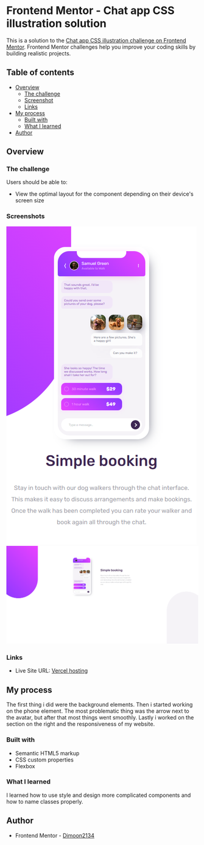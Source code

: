 # Frontend Mentor - Chat app CSS illustration solution

This is a solution to the [Chat app CSS illustration challenge on Frontend Mentor](https://www.frontendmentor.io/challenges/chat-app-css-illustration-O5auMkFqY). Frontend Mentor challenges help you improve your coding skills by building realistic projects.

## Table of contents

- [Overview](#overview)
  - [The challenge](#the-challenge)
  - [Screenshot](#screenshot)
  - [Links](#links)
- [My process](#my-process)
  - [Built with](#built-with)
  - [What I learned](#what-i-learned)
- [Author](#author)

## Overview

### The challenge

Users should be able to:

- View the optimal layout for the component depending on their device's screen size

### Screenshots

![Mobile Design](/design/mobile.png)
![Desktop Design](/design/desktop.png)

### Links

- Live Site URL: [Vercel hosting](https://chat-dimoon2134.vercel.app/)

## My process

The first thing i did were the background elements. Then i started working on the phone element. The most problematic
thing was the arrow next to the avatar, but after that most things went smoothly. Lastly i worked on the section on the right and the responsiveness of my website.

### Built with

- Semantic HTML5 markup
- CSS custom properties
- Flexbox

### What I learned

I learned how to use style and design more complicated components and how to name classes properly.

## Author

- Frontend Mentor - [Dimoon2134](https://www.frontendmentor.io/profile/Dimoon2134)
